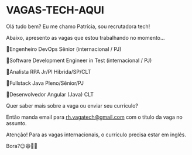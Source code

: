 # VAGAS-TECH-AQUI

Olá tudo bem? Eu me chamo Patrícia, sou recrutadora tech! 

Abaixo, apresento as vagas que estou trabalhando no momento...

 🚩Engenheiro DevOps Sênior (internacional / PJ) 
 
 🚩Software Development Engineer in Test (internacional / PJ) 
 
 🚩Analista RPA Jr/Pl  Hibrida/SP/CLT
 
 🚩Fullstack Java Pleno/Sênior/PJ 
 
 🚩Desenvolvedor Angular (Java) CLT        

Quer saber mais sobre a vaga ou enviar seu currículo? 

Então manda email para rh.vagatech@gmail.com com o título da vaga no assunto.

Atenção! Para as vagas internacionais, o currículo precisa estar em inglês.

Bora?😉😄🚀🎯
